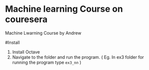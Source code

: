 Machine learning Course on couresera
====================================

Machine Lwarning Course by Andrew 

#Install

1. Install Octave
2. Navigate to the folder and run the program. ( Eg. In ex3 folder for running the program type `ex3_nn` )
